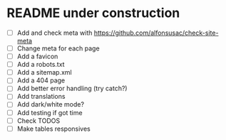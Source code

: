 # README under construction

- [ ] Add and check meta with https://github.com/alfonsusac/check-site-meta
- [ ] Change meta for each page
- [ ] Add a favicon
- [ ] Add a robots.txt
- [ ] Add a sitemap.xml
- [ ] Add a 404 page
- [ ] Add better error handling (try catch?)
- [ ] Add translations
- [ ] Add dark/white mode?
- [ ] Add testing if got time
- [ ] Check TODOS
- [ ] Make tables responsives
